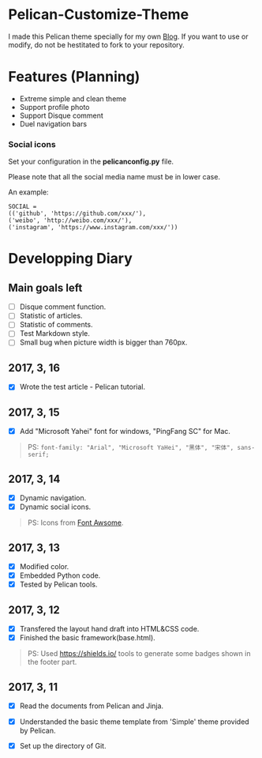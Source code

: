 # Pelican-Customize-Theme

I made this Pelican theme specially for my own [Blog](coorfun.com). If you want to use or modify, do not be hestitated to fork to your repository.

# Features (Planning)
- Extreme simple and clean theme
- Support profile photo
- Support Disque comment
- Duel navigation bars

### Social icons 
Set your configuration in the **pelicanconfig.py** file.

Please note that all the social media name must be in lower case.

An example: 

    SOCIAL = 
    (('github', 'https://github.com/xxx/'),
    ('weibo', 'http://weibo.com/xxx/'),
    ('instagram', 'https://www.instagram.com/xxx/'))

# Developping Diary

## Main goals left
- [ ] Disque comment function.
- [ ] Statistic of articles.
- [ ] Statistic of comments.
- [ ] Test Markdown style.
- [ ] Small bug when picture width is bigger than 760px.

## 2017, 3, 16
- [x] Wrote the test article - Pelican tutorial.

## 2017, 3, 15
- [x] Add "Microsoft Yahei" font for windows, "PingFang SC" for Mac.
> PS: ```font-family: "Arial", "Microsoft YaHei", "黑体", "宋体", sans-serif;```

## 2017, 3, 14
- [x] Dynamic navigation.
- [x] Dynamic social icons.
> PS: Icons from [Font Awsome](http://fontawesome.io/icons/).

## 2017, 3, 13
- [x] Modified color.
- [x] Embedded Python code.
- [x] Tested by Pelican tools.

## 2017, 3, 12
- [x] Transfered the layout hand draft into HTML&CSS code.
- [x] Finished the basic framework(base.html).

> PS: Used https://shields.io/ tools to generate some badges shown in the footer part.

## 2017, 3, 11
- [x] Read the documents from Pelican and Jinja.
- [x] Understanded the basic theme template from 'Simple' theme provided by Pelican.
- [x] Set up the directory of Git.


